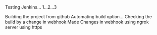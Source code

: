 Testing Jenkins...  1...2...3

Building the project from github
Automating build option...
Checking the build by a change in webhook
Made Changes in webhook
using ngrok server
using https
